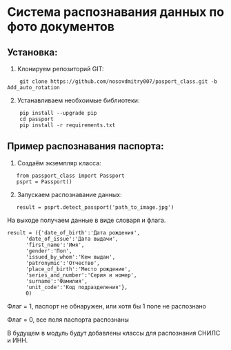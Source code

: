 # Система распознавания данных по фото документов

## Установка:

1. Клонируем репозиторий GIT:
```
    git clone https://github.com/nosovdmitry007/pasport_class.git -b Add_auto_rotation
```
2. Устанавливаем необхоимые библиотеки:
```
    pip install --upgrade pip
    cd passport
    pip install -r requirements.txt
```
## Пример распознавания паспорта:
1. Создаём экземпляр класса:
```
   from passport_class import Passport
   psprt = Passport()
```
2. Запускаем распознавание данных:
```
   result = psprt.detect_passport('path_to_image.jpg')
```
На выходе получаем данные в виде словаря и флага.

```
result = ({'date_of_birth':'Дата рождения',
      'date_of_issue':'Дата выдачи',
      'first_name':'Имя',
      'gender':'Пол',
      'issued_by_whom':'Кем выдан',
      'patronymic':'Отчество',
      'place_of_birth':'Место рождение',
      'series_and_number':'Серия и номер',
      'surname':'Фамилия',
      'unit_code':'Код подразделения'},
      0)
```
Флаг = 1, паспорт не обнаружен, или хотя бы 1 поле не распознано

Флаг = 0, все поля паспорта распознаны 

В будущем в модуль будут добавлены классы для распознания СНИЛС и ИНН.
